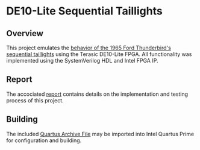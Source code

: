# DE10-Lite Sequential Taillights

## Overview
This project emulates the [behavior of the 1965 Ford Thunderbird's sequential taillights](https://www.youtube.com/watch?v=Qwzxn9ZPW-M) using the Terasic DE10-Lite FPGA. All functionality was implemented using the SystemVerilog HDL and Intel FPGA IP.

## Report
The accociated [report](report/report.pdf) contains details on the implementation and testing process of this project.

## Building
The included [Quartus Archive File](quartus/project3.qar) may be imported into Intel Quartus Prime for configuration and building.